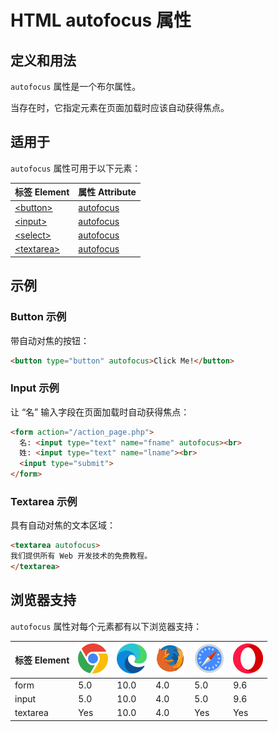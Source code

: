HTML autofocus 属性
===

## 定义和用法

`autofocus` 属性是一个布尔属性。

当存在时，它指定元素在页面加载时应该自动获得焦点。

## 适用于

`autofocus` 属性可用于以下元素：

| 标签 Element | 属性 Attribute |
| ----- | ----- |
| [\<button>](../tags/button.md)     | [autofocus](../tags/button_autofocus.md)   |
| [\<input>](../tags/input.md)       | [autofocus](../tags/input_autofocus.md)    |
| [\<select>](../tags/select.md)     | [autofocus](../tags/select_autofocus.md)   |
| [\<textarea>](../tags/textarea.md) | [autofocus](../tags/textarea_autofocus.md) |

## 示例

### Button 示例

带自动对焦的按钮：

```html idoc:preview:iframe
<button type="button" autofocus>Click Me!</button>
```

### Input 示例

让 “名” 输入字段在页面加载时自动获得焦点：

```html idoc:preview:iframe
<form action="/action_page.php">
  名: <input type="text" name="fname" autofocus><br>
  姓: <input type="text" name="lname"><br>
  <input type="submit">
</form>
```

### Textarea 示例

具有自动对焦的文本区域：

```html idoc:preview:iframe
<textarea autofocus>
我们提供所有 Web 开发技术的免费教程。
</textarea>
```

## 浏览器支持

`autofocus` 属性对每个元素都有以下浏览器支持：

| 标签 Element | ![chrome][1] | ![edge][2] | ![firefox][3] | ![safari][4] | ![opera][5] |
| ------- | --- | --- | --- | --- | --- |
| form     | 5.0 | 10.0 | 4.0 | 5.0 | 9.6 |
| input    | 5.0 | 10.0 | 4.0 | 5.0 | 9.6 |
| textarea | Yes | 10.0 | 4.0 | Yes | Yes |


[1]: ../assets/chrome.svg
[2]: ../assets/edge.svg
[3]: ../assets/firefox.svg
[4]: ../assets/safari.svg
[5]: ../assets/opera.svg